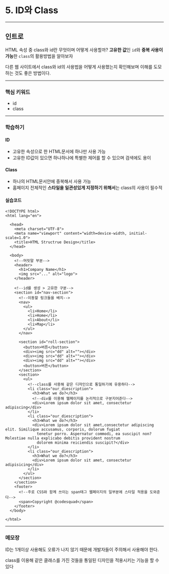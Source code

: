# 5. ID와 Class

---

## 인트로

HTML 속성 중 class와 id란 무엇이며 어떻게 사용할까?
**고유한 값**인 `id`와 **중복 사용이 가능**한 `class`의 활용방법을 알아보자

다른 웹 사이트에서 class와 id의 사용법을 어떻게 사용했는지 확인해보며 이해를 도모하는 것도 좋은 방법이다.

---

### 핵심 키워드

- id
- class

---

### 학습하기

#### ID

- 고유한 속성으로 한 HTML문서에 하나만 사용 가능
- 고유한 ID값이 있으면 하나하나에 특별한 제어를 할 수 있으며 검색에도 용이

#### Class

- 하나의 HTML문서안에 중복해서 사용 가능
- 홈페이지 전체적인 **스타일을 일관성있게 지정하기 위해서**는 class의 사용이 필수적

#### 실습코드

```
<!DOCTYPE html>
<html lang="en">

  <head>
    <meta charset="UTF-8">
    <meta name="viewport" content="width=device-width, initial-scale=1.0">
    <title>HTML Structrue Design</title>
  </head>

  <body>
    <!--머릿말 부분-->
    <header>
      <h1>Company Name</h1>
      <img src="..." alt="logo">
    </header>

    <!--id를 생성 > 고유한 구분-->
    <section id="nav-section">
      <!--이동할 링크들을 배치-->
      <nav>
        <ul>
          <li>Home</li>
          <li>Home</li>
          <li>About</li>
          <li>Map</li>
        </ul>
      </nav>

      <section id="roll-section">
        <button>버튼</button>
        <div><img src="dd" alt=""></div>
        <div><img src="dd" alt=""></div>
        <div><img src="dd" alt=""></div>
        <button>버튼</button>
      </section>
      <section>
        <ul>
          <!--class를 사용해 같은 디자인으로 통일하기에 유용하다-->
          <li class="our_diescription">
            <h3>What we do?</h3>
            <!--div를 이용해 웹페이지를 논리적으로 구분지어준다-->
            <div>Lorem ipsum dolor sit amet, consectetur adipiscing</div>
          </li>
          <li class="our_diescription">
            <h3>What we do?</h3>
            <div>Lorem ipsum dolor sit amet,consectetur adipiscing elit. Similique accusamus, corporis, dolorum fugiat
              tenetur porro. Aspernatur commodi, ea suscipit non? Molestiae nulla explicabo debitis provident nostrum
              dolorem minima reiciendis suscipit?</div>
          </li>
          <li class="our_diescription">
            <h3>What we do?</h3>
            <div>Lorem ipsum dolor sit amet, consectetur adipisicing</div>
          </li>
        </ul>
      </section>
    </section>
    <footer>
      <!--주로 CSS와 함께 쓰이는 span태그 웹페이지의 일부분에 스타일 적용을 도와준다-->
      <span>Copyright @codesquad</span>
    </footer>
  </body>

</html>
```

---

### 메모장

ID는 1개이상 사용해도 오류가 나지 않기 때문에 개발자들이 주의해서 사용해야 한다.

class를 이용해 같은 클래스를 가진 것들을 통일된 디자인을 적용시키는 기능을 할 수 있다
